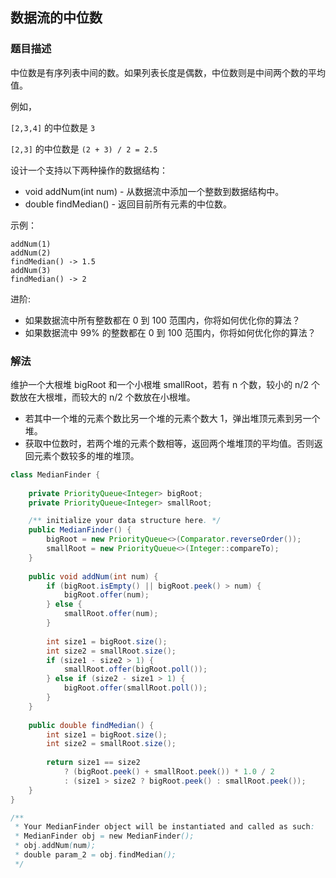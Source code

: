 ## 数据流的中位数
### 题目描述

中位数是有序列表中间的数。如果列表长度是偶数，中位数则是中间两个数的平均值。

例如，

`[2,3,4]` 的中位数是 `3`

`[2,3]` 的中位数是 `(2 + 3) / 2 = 2.5`

设计一个支持以下两种操作的数据结构：

- void addNum(int num) - 从数据流中添加一个整数到数据结构中。
- double findMedian() - 返回目前所有元素的中位数。

示例：
```
addNum(1)
addNum(2)
findMedian() -> 1.5
addNum(3) 
findMedian() -> 2
```

进阶:

- 如果数据流中所有整数都在 0 到 100 范围内，你将如何优化你的算法？
- 如果数据流中 99% 的整数都在 0 到 100 范围内，你将如何优化你的算法？

### 解法
维护一个大根堆 bigRoot 和一个小根堆 smallRoot，若有 n 个数，较小的 n/2 个数放在大根堆，而较大的 n/2 个数放在小根堆。

- 若其中一个堆的元素个数比另一个堆的元素个数大 1，弹出堆顶元素到另一个堆。
- 获取中位数时，若两个堆的元素个数相等，返回两个堆堆顶的平均值。否则返回元素个数较多的堆的堆顶。

```java
class MedianFinder {
    
    private PriorityQueue<Integer> bigRoot;
    private PriorityQueue<Integer> smallRoot;

    /** initialize your data structure here. */
    public MedianFinder() {
        bigRoot = new PriorityQueue<>(Comparator.reverseOrder());
        smallRoot = new PriorityQueue<>(Integer::compareTo);
    }
    
    public void addNum(int num) {
        if (bigRoot.isEmpty() || bigRoot.peek() > num) {
            bigRoot.offer(num);
        } else {
            smallRoot.offer(num);
        }
        
        int size1 = bigRoot.size();
        int size2 = smallRoot.size();
        if (size1 - size2 > 1) {
            smallRoot.offer(bigRoot.poll());
        } else if (size2 - size1 > 1) {
            bigRoot.offer(smallRoot.poll());
        }
    }
    
    public double findMedian() {
        int size1 = bigRoot.size();
        int size2 = smallRoot.size();
        
        return size1 == size2 
            ? (bigRoot.peek() + smallRoot.peek()) * 1.0 / 2
            : (size1 > size2 ? bigRoot.peek() : smallRoot.peek());
    }
}

/**
 * Your MedianFinder object will be instantiated and called as such:
 * MedianFinder obj = new MedianFinder();
 * obj.addNum(num);
 * double param_2 = obj.findMedian();
 */
```
